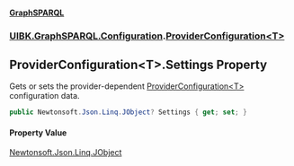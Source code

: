 #### [GraphSPARQL](./index.md 'index')
### [UIBK.GraphSPARQL.Configuration](./UIBK-GraphSPARQL-Configuration.md 'UIBK.GraphSPARQL.Configuration').[ProviderConfiguration&lt;T&gt;](./UIBK-GraphSPARQL-Configuration-ProviderConfiguration-T-.md 'UIBK.GraphSPARQL.Configuration.ProviderConfiguration&lt;T&gt;')
## ProviderConfiguration&lt;T&gt;.Settings Property
Gets or sets the provider-dependent [ProviderConfiguration&lt;T&gt;](./UIBK-GraphSPARQL-Configuration-ProviderConfiguration-T-.md 'UIBK.GraphSPARQL.Configuration.ProviderConfiguration&lt;T&gt;') configuration data.  
```csharp
public Newtonsoft.Json.Linq.JObject? Settings { get; set; }
```
#### Property Value
[Newtonsoft.Json.Linq.JObject](https://docs.microsoft.com/en-us/dotnet/api/Newtonsoft.Json.Linq.JObject 'Newtonsoft.Json.Linq.JObject')  
